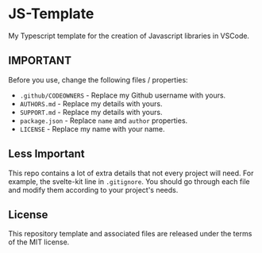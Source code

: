 # JS-Template

My Typescript template for the creation of Javascript libraries in VSCode.

## IMPORTANT
Before you use, change the following files / properties:

  * `.github/CODEOWNERS` - Replace my Github username with yours.
  * `AUTHORS.md` - Replace my details with yours.
  * `SUPPORT.md` - Replace my details with yours.
  * `package.json` - Replace `name` and `author` properties.
  * `LICENSE` - Replace my name with your name.

## Less Important
This repo contains a lot of extra details that not every project will need. For example, the svelte-kit line in `.gitignore`. You should go through each file and modify them according to your project's needs.

## License
This repository template and associated files are released under the terms of the MIT license.
